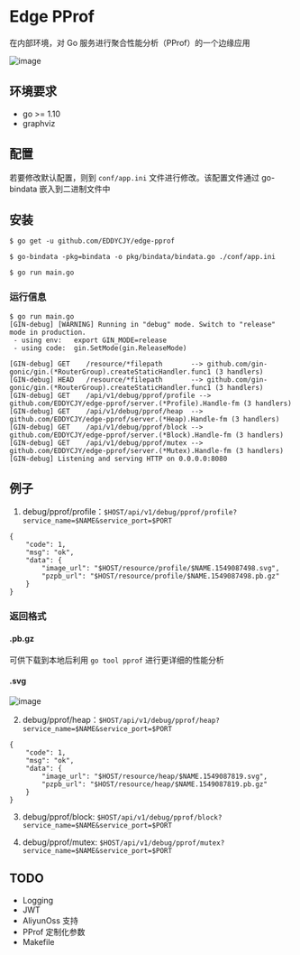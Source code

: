 # Edge PProf

在内部环境，对 Go 服务进行聚合性能分析（PProf）的一个边缘应用

![image](https://i.imgur.com/EBMfh6Q.png)

## 环境要求

- go >= 1.10
- graphviz

## 配置

若要修改默认配置，则到 `conf/app.ini` 文件进行修改。该配置文件通过 go-bindata 嵌入到二进制文件中

## 安装

```
$ go get -u github.com/EDDYCJY/edge-pprof

$ go-bindata -pkg=bindata -o pkg/bindata/bindata.go ./conf/app.ini

$ go run main.go
```

### 运行信息

```
$ go run main.go
[GIN-debug] [WARNING] Running in "debug" mode. Switch to "release" mode in production.
 - using env:	export GIN_MODE=release
 - using code:	gin.SetMode(gin.ReleaseMode)

[GIN-debug] GET    /resource/*filepath       --> github.com/gin-gonic/gin.(*RouterGroup).createStaticHandler.func1 (3 handlers)
[GIN-debug] HEAD   /resource/*filepath       --> github.com/gin-gonic/gin.(*RouterGroup).createStaticHandler.func1 (3 handlers)
[GIN-debug] GET    /api/v1/debug/pprof/profile --> github.com/EDDYCJY/edge-pprof/server.(*Profile).Handle-fm (3 handlers)
[GIN-debug] GET    /api/v1/debug/pprof/heap  --> github.com/EDDYCJY/edge-pprof/server.(*Heap).Handle-fm (3 handlers)
[GIN-debug] GET    /api/v1/debug/pprof/block --> github.com/EDDYCJY/edge-pprof/server.(*Block).Handle-fm (3 handlers)
[GIN-debug] GET    /api/v1/debug/pprof/mutex --> github.com/EDDYCJY/edge-pprof/server.(*Mutex).Handle-fm (3 handlers)
[GIN-debug] Listening and serving HTTP on 0.0.0.0:8080
```

## 例子

1. debug/pprof/profile：`$HOST/api/v1/debug/pprof/profile?service_name=$NAME&service_port=$PORT`

```
{
    "code": 1,
    "msg": "ok",
    "data": {
        "image_url": "$HOST/resource/profile/$NAME.1549087498.svg",
        "pzpb_url": "$HOST/resource/profile/$NAME.1549087498.pb.gz"
    }
}
```
### 返回格式 

#### .pb.gz

可供下载到本地后利用 `go tool pprof` 进行更详细的性能分析

#### .svg

![image](https://i.imgur.com/xwqqqGI.jpg)

2. debug/pprof/heap：`$HOST/api/v1/debug/pprof/heap?service_name=$NAME&service_port=$PORT`

```
{
    "code": 1,
    "msg": "ok",
    "data": {
        "image_url": "$HOST/resource/heap/$NAME.1549087819.svg",
        "pzpb_url": "$HOST/resource/heap/$NAME.1549087819.pb.gz"
    }
}
```

3. debug/pprof/block: `$HOST/api/v1/debug/pprof/block?service_name=$NAME&service_port=$PORT`

4. debug/pprof/mutex: `$HOST/api/v1/debug/pprof/mutex?service_name=$NAME&service_port=$PORT`

## TODO

- Logging
- JWT
- AliyunOss 支持
- PProf 定制化参数
- Makefile
